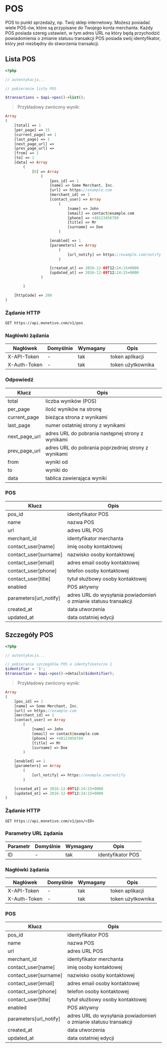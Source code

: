 # POS

POS to punkt sprzedaży, np. Twój sklep internetowy. Możesz posiadać wiele POS-ów, które są przypisane do Twojego konta merchanta. Każdy POS posiada szereg ustawień, w tym adres URL na który będą przychodzić powiadomienia o zmianie statusu transakcji
POS posiada swój identyfikator, który jest niezbędny do stworzenia transakcji.

## Lista POS

```php
<?php

// autentykacja...

// pobieranie listy POS

$transactions = $api->pos()->list();


```

> Przykładowy zwrócony wynik:

```php
Array
(
    [total] => 1
    [per_page] => 15
    [current_page] => 1
    [last_page] => 1
    [next_page_url] =>
    [prev_page_url] =>
    [from] => 1
    [to] => 1
    [data] => Array
        (
            [0] => Array
                (
                    [pos_id] => 1
                    [name] => Some Merchant, Inc.
                    [url] => https://example.com
                    [merchant_id] => 1
                    [contact_user] => Array
                        (
                            [name] => John
                            [email] => contact@example.com
                            [phone] => +48123456789
                            [title] => Mr
                            [surname] => Doe
                        )

                    [enabled] => 1
                    [parameters] => Array
                        (
                            [url_notify] => https://example.com/notify
                        )

                    [created_at] => 2016-12-09T12:24:15+0000
                    [updated_at] => 2016-12-09T12:24:15+0000
                )

        )

    [httpCode] => 200
)
```

### Żądanie HTTP

`GET https://api.monetivo.com/v1/pos`

### Nagłówki żądania

Nagłówek | Domyślnie | Wymagany | Opis |
-------- | --------- | -------- | ---  |
X-API-Token | - | tak | token aplikacji
X-Auth-Token | - | tak | token użytkownika

### Odpowiedź

Klucz | Opis |
----- | ---- |
total | liczba wyników (POS) |
per_page | ilość wyników na stronę |
current_page | bieżąca strona z wynikami
last_page | numer ostatniej strony z wynikami
next_page_url | adres URL do pobrania następnej strony z wynikami
prev_page_url | adres URL do pobrania poprzedniej strony z wynikami
from | wyniki od
to | wyniki do
data | tablica zawierająca wyniki

### POS

Klucz | Opis |
----- | ---- |
pos_id | identyfikator POS |
name | nazwa POS |
url | adres URL POS
merchant_id | identyfikator merchanta
contact_user[name] | imię osoby kontaktowej
contact_user[surname] | nazwisko osoby kontaktowej
contact_user[email] | adres email osoby kontaktowej
contact_user[phone] | telefon osoby kontaktowej
contact_user[title] | tytuł służbowy osoby kontaktowej
enabled | POS aktywny
parameters[url_notify] | adres URL do wysyłania powiadomień o zmianie statusu transakcji
created_at | data utworzenia
updated_at | data ostatniej edycji


## Szczegóły POS

```php
<?php

// autentykacja...

// pobieranie szczegółów POS o identyfikatorze 1
$identifier = '1';
$transaction = $api->pos()->details($identifier);

```

> Przykładowy zwrócony wynik:

```php
Array
(
    [pos_id] => 1
    [name] => Some Merchant, Inc.
    [url] => https://example.com
    [merchant_id] => 1
    [contact_user] => Array
        (
            [name] => John
            [email] => contact@example.com
            [phone] => +48123456789
            [title] => Mr
            [surname] => Doe
        )

    [enabled] => 1
    [parameters] => Array
        (
            [url_notify] => https://example.com/notify
        )

    [created_at] => 2016-12-09T12:24:15+0000
    [updated_at] => 2016-12-09T12:24:15+0000
)
```

### Żądanie HTTP

`GET https://api.monetivo.com/v1/pos/<ID>`

### Parametry URL żądania

Parametr | Domyślnie | Wymagany | Opis |
-------- | --------- | -------- | ---  |
ID | - | tak | identyfikator POS |

### Nagłówki żądania

Nagłówek | Domyślnie | Wymagany | Opis |
-------- | --------- | -------- | ---  |
X-API-Token | - | tak | token aplikacji
X-Auth-Token | - | tak | token użytkownika

### POS

Klucz | Opis |
----- | ---- |
pos_id | identyfikator POS |
name | nazwa POS |
url | adres URL POS
merchant_id | identyfikator merchanta
contact_user[name] | imię osoby kontaktowej
contact_user[surname] | nazwisko osoby kontaktowej
contact_user[email] | adres email osoby kontaktowej
contact_user[phone] | telefon osoby kontaktowej
contact_user[title] | tytuł służbowy osoby kontaktowej
enabled | POS aktywny
parameters[url_notify] | adres URL do wysyłania powiadomień o zmianie statusu transakcji
created_at | data utworzenia
updated_at | data ostatniej edycji
